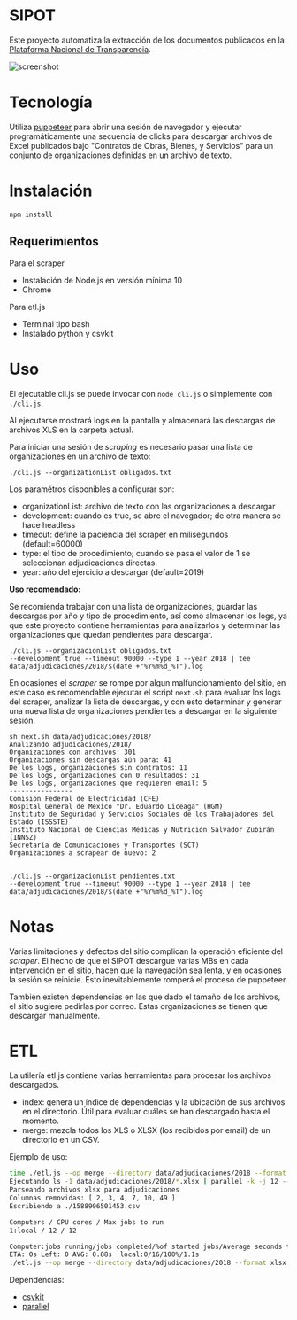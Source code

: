 # SIPOT

Este proyecto automatiza la extracción de los documentos publicados
en la [Plataforma Nacional de Transparencia](https://consultapublicamx.inai.org.mx/vut-web/faces/view/consultaPublica.xhtml#inicio).

![screenshot](https://github.com/imco/sipot/blob/master/screenshot.jpg)

# Tecnología

Utiliza [puppeteer](https://pptr.dev/) para abrir una sesión de
navegador y ejecutar programáticamente una secuencia de clicks
para descargar archivos de Excel publicados bajo "Contratos de Obras,
Bienes, y Servicios" para un conjunto de organizaciones definidas en un archivo de texto.

# Instalación

```
npm install
```

## Requerimientos

Para el scraper
- Instalación de Node.js en versión mínima 10
- Chrome

Para etl.js
- Terminal tipo bash
- Instalado python y csvkit

# Uso

El ejecutable cli.js se puede invocar con `node cli.js` o
simplemente con `./cli.js`.

Al ejecutarse mostrará logs en la pantalla y almacenará las descargas
de archivos XLS en la carpeta actual.

Para iniciar una sesión de _scraping_ es necesario pasar una lista de organizaciones en un archivo de texto:

```
./cli.js --organizationList obligados.txt
```

Los paramétros disponibles a configurar son:

- organizationList: archivo de texto con las organizaciones a descargar
- development: cuando es true, se abre el navegador; de otra manera se
  hace headless
- timeout: define la paciencia del scraper en milisegundos
  (default=60000)
- type: el tipo de procedimiento; cuando se pasa el valor de 1 se
  seleccionan adjudicaciones directas.
- year: año del ejercicio a descargar (default=2019)

**Uso recomendado:**

Se recomienda trabajar con una lista de organizaciones, guardar
las descargas por año y tipo de procedimiento, así como almacenar
los logs, ya que este
proyecto contiene herramientas para analizarlos y determinar
las organizaciones que quedan pendientes para descargar.

```
./cli.js --organizacionList obligados.txt
--development true --timeout 90000 --type 1 --year 2018 | tee
data/adjudicaciones/2018/$(date +"%Y%m%d_%T").log
```

En ocasiones el _scraper_ se rompe por algun malfuncionamiento del
sitio, en este caso es recomendable ejecutar el script `next.sh` para
evaluar los logs del scraper, analizar la lista de descargas, y con esto determinar y generar una nueva lista de organizaciones pendientes a descargar en la siguiente sesión.

```
sh next.sh data/adjudicaciones/2018/
Analizando adjudicaciones/2018/
Organizaciones con archivos: 301
Organizaciones sin descargas aún para: 41
De los logs, organizaciones sin contratos: 11
De los logs, organizaciones con 0 resultados: 31
De los logs, organizaciones que requieren email: 5
----------------
Comisión Federal de Electricidad (CFE)
Hospital General de México "Dr. Eduardo Liceaga" (HGM)
Instituto de Seguridad y Servicios Sociales de los Trabajadores del Estado (ISSSTE)
Instituto Nacional de Ciencias Médicas y Nutrición Salvador Zubirán (INNSZ)
Secretaría de Comunicaciones y Transportes (SCT)
Organizaciones a scrapear de nuevo: 2


./cli.js --organizacionList pendientes.txt
--development true --timeout 90000 --type 1 --year 2018 | tee
data/adjudicaciones/2018/$(date +"%Y%m%d_%T").log
```

# Notas

Varias limitaciones y defectos del sitio complican la operación eficiente del _scraper_. El hecho de que el SIPOT descargue varias MBs en cada intervención en el sitio, hacen que la navegación sea lenta, y en ocasiones la sesión se reinicie. Esto inevitablemente romperá el proceso de puppeteer.

También existen dependencias en las que dado el tamaño de los archivos,
el sitio sugiere pedirlas por correo. Estas organizaciones se tienen que
descargar manualmente.

# ETL

La utilería etl.js contiene varias herramientas para procesar los
archivos descargados.

- index: genera un índice de dependencias y la ubicación de sus archivos
  en el directorio. Útil para evaluar cuáles se han descargado hasta el
momento.
- merge: mezcla todos los XLS o XLSX (los recibidos por email) de un directorio en un CSV.

Ejemplo de uso:
```sh
time ./etl.js --op merge --directory data/adjudicaciones/2018 --format xlsx --cores 12
Ejecutando ls -1 data/adjudicaciones/2018/*.xlsx | parallel -k -j 12 --eta "./to-csv.sh {} '2,3,4,7,10,49' >> ./1588906501453.csv.{%}-{#}"; cat ./1588906501453.csv.* > ./1588906501453.csv; rm ./1588906501453.csv.*
Parseando archivos xlsx para adjudicaciones
Columnas removidas: [ 2, 3, 4, 7, 10, 49 ]
Escribiendo a ./1588906501453.csv

Computers / CPU cores / Max jobs to run
1:local / 12 / 12

Computer:jobs running/jobs completed/%of started jobs/Average seconds to complete
ETA: 0s Left: 0 AVG: 0.88s  local:0/16/100%/1.1s
./etl.js --op merge --directory data/adjudicaciones/2018 --format xlsx --core  161.57s user 6.82s system 911% cpu 18.469 total
```

Dependencias:
- [csvkit](https://csvkit.readthedocs.io/en/latest/)
- [parallel](https://www.gnu.org/software/parallel/)
